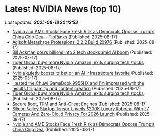 # Latest NVIDIA News (top 10)
_Last updated: **2025-08-18 20:12:53**_

- [Nvidia and AMD Stocks Face Fresh Risk as Democrats Oppose Trump’s China Chip Deal - TipRanks](https://slashdot.org/firehose.pl?op=view&amp;id=178714854) (Published: 2025-08-17)
- [Agisoft Metashape Professional 2.2.2 Build 20976](https://post.rlsbb.ru/agisoft-metashape-professional-2-2-2-build-20976/) (Published: 2025-08-17)
- [Bill Ackman pours billions into 2 tech stocks amid AI boom](https://www.thestreet.com/technology/bill-ackman-pours-billions-into-2-tech-stocks-amid-ai-boom) (Published: 2025-08-17)
- [Tiger Global buys more Nvidia, Amazon, exits surging tech stocks](https://biztoc.com/x/075efbacc9bea22d) (Published: 2025-08-17)
- [Nvidia quietly boosts its bet on an AI infrastructure favorite](https://biztoc.com/x/6991ebdc668f1b1c) (Published: 2025-08-17)
- [I tested the Chuwi GameBook 9955HX and I'm impressed with the results for gaming and content creation](https://www.techradar.com/computing/chuwi-gamebook-9955hx-creator-laptop-review) (Published: 2025-08-17)
- [Tiger Global buys more Nvidia, Amazon, exits surging tech stocks](https://www.thestreet.com/investing/tiger-global-buys-more-nvidia-amazon-exits-surging-tech-stocks) (Published: 2025-08-17)
- [Secure Boot, TPM and Anti-Cheat Engines](https://andrewmoore.ca/blog/post/anticheat-secure-boot-tpm/) (Published: 2025-08-17)
- [Silicon Valley Startup Tensor Unveils $200K Luxury Robocar With 37 Cameras And Zero-Cloud Privacy For 2026 Launch](https://finance.yahoo.com/news/silicon-valley-startup-tensor-unveils-170144859.html) (Published: 2025-08-17)
- [Nvidia and AMD Stocks Face Fresh Risk as Democrats Oppose Trump’s China Chip Deal](https://biztoc.com/x/68fa49f09d9127e2) (Published: 2025-08-17)
